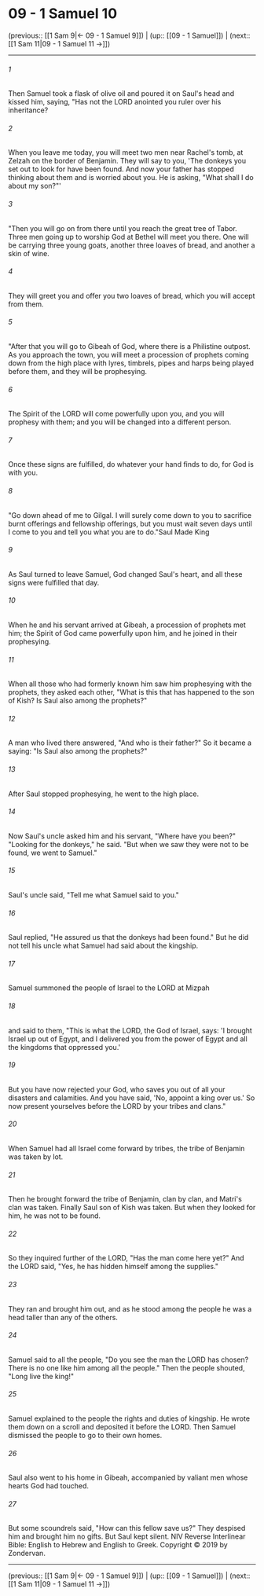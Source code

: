# 09 - 1 Samuel 10

(previous:: [[1 Sam 9|← 09 - 1 Samuel 9]]) | (up:: [[09 - 1 Samuel]]) | (next:: [[1 Sam 11|09 - 1 Samuel 11 →]])

***


###### 1 
Then Samuel took a flask of olive oil and poured it on Saul's head and kissed him, saying, "Has not the LORD anointed you ruler over his inheritance? 

###### 2 
When you leave me today, you will meet two men near Rachel's tomb, at Zelzah on the border of Benjamin. They will say to you, 'The donkeys you set out to look for have been found. And now your father has stopped thinking about them and is worried about you. He is asking, "What shall I do about my son?"' 

###### 3 
"Then you will go on from there until you reach the great tree of Tabor. Three men going up to worship God at Bethel will meet you there. One will be carrying three young goats, another three loaves of bread, and another a skin of wine. 

###### 4 
They will greet you and offer you two loaves of bread, which you will accept from them. 

###### 5 
"After that you will go to Gibeah of God, where there is a Philistine outpost. As you approach the town, you will meet a procession of prophets coming down from the high place with lyres, timbrels, pipes and harps being played before them, and they will be prophesying. 

###### 6 
The Spirit of the LORD will come powerfully upon you, and you will prophesy with them; and you will be changed into a different person. 

###### 7 
Once these signs are fulfilled, do whatever your hand finds to do, for God is with you. 

###### 8 
"Go down ahead of me to Gilgal. I will surely come down to you to sacrifice burnt offerings and fellowship offerings, but you must wait seven days until I come to you and tell you what you are to do."Saul Made King 

###### 9 
As Saul turned to leave Samuel, God changed Saul's heart, and all these signs were fulfilled that day. 

###### 10 
When he and his servant arrived at Gibeah, a procession of prophets met him; the Spirit of God came powerfully upon him, and he joined in their prophesying. 

###### 11 
When all those who had formerly known him saw him prophesying with the prophets, they asked each other, "What is this that has happened to the son of Kish? Is Saul also among the prophets?" 

###### 12 
A man who lived there answered, "And who is their father?" So it became a saying: "Is Saul also among the prophets?" 

###### 13 
After Saul stopped prophesying, he went to the high place. 

###### 14 
Now Saul's uncle asked him and his servant, "Where have you been?" "Looking for the donkeys," he said. "But when we saw they were not to be found, we went to Samuel." 

###### 15 
Saul's uncle said, "Tell me what Samuel said to you." 

###### 16 
Saul replied, "He assured us that the donkeys had been found." But he did not tell his uncle what Samuel had said about the kingship. 

###### 17 
Samuel summoned the people of Israel to the LORD at Mizpah 

###### 18 
and said to them, "This is what the LORD, the God of Israel, says: 'I brought Israel up out of Egypt, and I delivered you from the power of Egypt and all the kingdoms that oppressed you.' 

###### 19 
But you have now rejected your God, who saves you out of all your disasters and calamities. And you have said, 'No, appoint a king over us.' So now present yourselves before the LORD by your tribes and clans." 

###### 20 
When Samuel had all Israel come forward by tribes, the tribe of Benjamin was taken by lot. 

###### 21 
Then he brought forward the tribe of Benjamin, clan by clan, and Matri's clan was taken. Finally Saul son of Kish was taken. But when they looked for him, he was not to be found. 

###### 22 
So they inquired further of the LORD, "Has the man come here yet?" And the LORD said, "Yes, he has hidden himself among the supplies." 

###### 23 
They ran and brought him out, and as he stood among the people he was a head taller than any of the others. 

###### 24 
Samuel said to all the people, "Do you see the man the LORD has chosen? There is no one like him among all the people." Then the people shouted, "Long live the king!" 

###### 25 
Samuel explained to the people the rights and duties of kingship. He wrote them down on a scroll and deposited it before the LORD. Then Samuel dismissed the people to go to their own homes. 

###### 26 
Saul also went to his home in Gibeah, accompanied by valiant men whose hearts God had touched. 

###### 27 
But some scoundrels said, "How can this fellow save us?" They despised him and brought him no gifts. But Saul kept silent. NIV Reverse Interlinear Bible: English to Hebrew and English to Greek. Copyright © 2019 by Zondervan.

***

(previous:: [[1 Sam 9|← 09 - 1 Samuel 9]]) | (up:: [[09 - 1 Samuel]]) | (next:: [[1 Sam 11|09 - 1 Samuel 11 →]])
